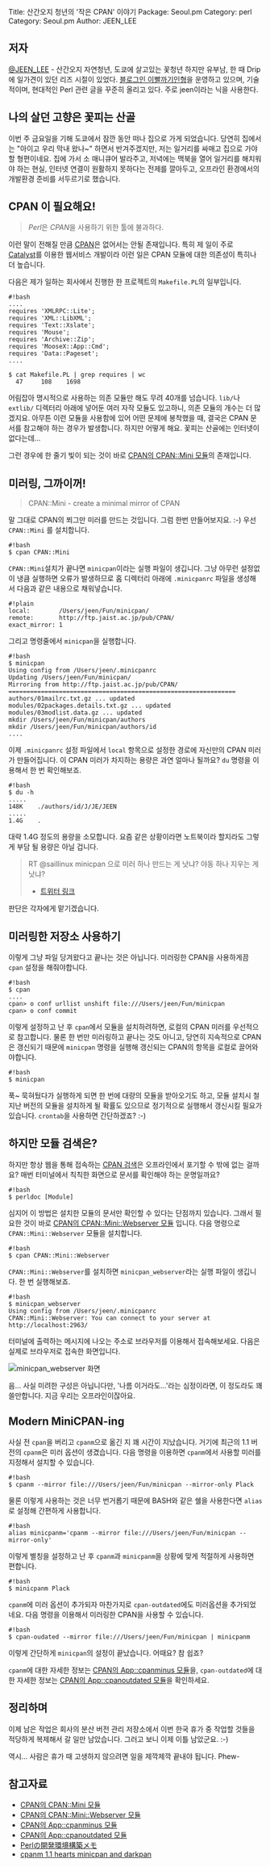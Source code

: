 Title:    산간오지 청년의 '작은 CPAN' 이야기
Package:  Seoul.pm
Category: perl
Category: Seoul.pm
Author:   JEEN_LEE

저자
-----

[@JEEN_LEE][twitter-jeen_lee] -
산간오지 자연청년, 도쿄에 살고있는 꽃청년 하지만 유부남,
한 때 Drip에 일가견이 있던 리즈 시절이 있었다.
[블로그인 이빨까기인형][jeen-home]을 운영하고 있으며,
기술적이며, 현대적인 Perl 관련 글을 꾸준히 올리고 있다.
주로 jeen이라는 닉을 사용한다.



나의 살던 고향은 꽃피는 산골
-----------------------------

이번 주 금요일을 기해 도쿄에서 잠깐 동안 떠나 집으로 가게 되었습니다.
당연히 집에서는 "아이고 우리 막내 왔나~" 하면서 반겨주겠지만,
저는 일거리를 싸매고 집으로 가야할 형편이네요.
집에 가서 소 매니큐어 발라주고, 저녁에는 맥북을 열어
일거리를 해치워야 하는 현실, 인터넷 연결이 원활하지 못하다는
전제를 깔아두고, 오프라인 환경에서의 개발환경 준비를 서두르기로 했습니다.



CPAN 이 필요해요!
------------------

> *Perl*은 *CPAN*을 사용하기 위한 툴에 불과하다.

이런 말이 전해질 만큼 [CPAN][search-cpan]은 없어서는 안될 존재입니다.
특히 제 일이 주로 [Catalyst][catalyst-home]를 이용한 웹서비스 개발이라
이런 일은 CPAN 모듈에 대한 의존성이 특히나 더 높습니다.

다음은 제가 일하는 회사에서 진행한 한 프로젝트의 `Makefile.PL`의 일부입니다.

    #!bash
    ....
    requires 'XMLRPC::Lite';
    requires 'XML::LibXML';
    requires 'Text::Xslate';
    requires 'Mouse';
    requires 'Archive::Zip';
    requires 'MooseX::App::Cmd';
    requires 'Data::Pageset';
    ....
    
    $ cat Makefile.PL | grep requires | wc
      47     108    1698
 
어림잡아 명시적으로 사용하는 의존 모듈만 해도 무려 40개를 넘습니다.
`lib/`나 `extlib/` 디렉터리 아래에 넣어둔 여러 자작 모듈도 있고하니,
의존 모듈의 개수는 더 많겠지요.
아무튼 이런 모듈을 사용함에 있어 어떤 문제에 봉착했을 때,
결국은 CPAN 문서를 참고해야 하는 경우가 발생합니다. 
하지만 어떻게 해요. 꽃피는 산골에는 인터넷이 없다는데...

그런 경우에 한 줄기 빛이 되는 것이 바로
[CPAN의 CPAN::Mini 모듈][cpan-cpan-mini]의 존재입니다.



미러링, 그까이꺼!
------------------

> CPAN::Mini - create a minimal mirror of CPAN

말 그대로 CPAN의 쬐그만 미러를 만드는 것입니다.
그럼 한번 만들어보지요. :-)
우선 `CPAN::Mini` 를 설치합니다.

    #!bash
    $ cpan CPAN::Mini
    
`CPAN::Mini`설치가 끝나면 `minicpan`이라는 실행 파일이 생깁니다.
그냥 아무런 설정없이 냉큼 실행하면 오류가 발생하므로
홈 디렉터리 아래에 `.minicpanrc` 파일을 생성해서
다음과 같은 내용으로 채워넣습니다.

    #!plain
    local:        /Users/jeen/Fun/minicpan/
    remote:       http://ftp.jaist.ac.jp/pub/CPAN/
    exact_mirror: 1

그리고 명령줄에서 `minicpan`을 실행합니다.

    #!bash
    $ minicpan
    Using config from /Users/jeen/.minicpanrc
    Updating /Users/jeen/Fun/minicpan/
    Mirroring from http://ftp.jaist.ac.jp/pub/CPAN/
    ===============================================================
    authors/01mailrc.txt.gz ... updated
    modules/02packages.details.txt.gz ... updated
    modules/03modlist.data.gz ... updated
    mkdir /Users/jeen/Fun/minicpan/authors
    mkdir /Users/jeen/Fun/minicpan/authors/id
    ....
    
이제 `.minicpanrc` 설정 파일에서 `local` 항목으로
설정한 경로에 자신만의 CPAN 미러가 만들어집니다. 
이 CPAN 미러가 차지하는 용량은 과연 얼마나 될까요?
`du` 명령을 이용해서 한 번 확인해보죠.

    #!bash
    $ du -h
    .....
    148K    ./authors/id/J/JE/JEEN
    .....
    1.4G    .

대략 1.4G 정도의 용량을 소모합니다.
요즘 같은 상황이라면 노트북이라 할지라도 그렇게 부담 될 용량은 아닐 겁니다.

> RT @saillinux minicpan 으로 미러 하나 만드는 게 낫냐? 야동 하나 지우는 게 낫냐?
> - [트위터 링크][saillinux-comment]

판단은 각자에게 맡기겠습니다.



미러링한 저장소 사용하기
-------------------------

이렇게 그냥 파일 당겨왔다고 끝나는 것은 아닙니다.
미러링한 CPAN을 사용하게끔 `cpan` 설정을 해줘야합니다.

    #!bash
    $ cpan
    ....
    cpan> o conf urllist unshift file:///Users/jeen/Fun/minicpan
    cpan> o conf commit

이렇게 설정하고 난 후 `cpan`에서 모듈을 설치하려하면,
로컬의 CPAN 미러를 우선적으로 참고합니다.
물론 한 번만 미러링하고 끝나는 것도 아니고,
당연히 지속적으로 CPAN은 갱신되기 때문에 `minicpan` 명령을 실행해
갱신되는 CPAN의 항목을 로컬로 끌어와야합니다.

    #!bash
    $ minicpan
    
푹~ 묵혀뒀다가 실행하게 되면 한 번에 대량의 모듈을 받아오기도 하고,
모듈 설치시 철 지난 버전의 모듈을 설치하게 될 확률도 있으므로
정기적으로 실행해서 갱신시킬 필요가 있습니다.
`crontab`을 사용하면 간단하겠죠? :-)



하지만 모듈 검색은?
--------------------

하지만 항상 웹을 통해 접속하는 [CPAN 검색][search-cpan]은
오프라인에서 포기할 수 밖에 없는 걸까요?
매번 터미널에서 칙칙한 화면으로 문서를 확인해야 하는 운명일까요?

    #!bash
    $ perldoc [Module]

심지어 이 방법은 설치한 모듈의 문서만 확인할 수 있다는 단점까지 있습니다.
그래서 필요한 것이 바로
[CPAN의 CPAN::Mini::Webserver 모듈][cpan-cpan-mini-webserver] 입니다.
다음 명령으로 `CPAN::Mini::Webserver` 모듈을 설치합니다.

    #!bash
    $ cpan CPAN::Mini::Webserver

`CPAN::Mini::Webserver`를 설치하면 `minicpan_webserver`라는
실행 파일이 생깁니다.
한 번 실행해보죠.

    #!bash
    $ minicpan_webserver
    Using config from /Users/jeen/.minicpanrc
    CPAN::Mini::Webserver: You can connect to your server at http://localhost:2963/

터미널에 출력하는 메시지에 나오는 주소로 브라우저를 이용해서 접속해보세요.
다음은 실제로 브라우저로 접속한 화면입니다.

![minicpan_webserver 화면][minicpan-webserver]

음... 사실 미려한 구성은 아닙니다만,
'나름 이거라도...'라는 심정이라면, 이 정도라도 꽤 쓸만합니다.
지금 우리는 오프라인이잖아요.



Modern MiniCPAN-ing
---------------------

사실 전 `cpan`을 버리고 `cpanm`으로 옮긴 지 꽤 시간이 지났습니다.
거기에 최근의 1.1 버전의 `cpanm`은 미러 옵션이 생겼습니다.
다음 명령을 이용하면 `cpanm`에서 사용할 미러를 지정해서 설치할 수 있습니다.

    #!bash
    $ cpanm --mirror file:///Users/jeen/Fun/minicpan --mirror-only Plack

물론 이렇게 사용하는 것은 너무 번거롭기 때문에
BASH와 같은 쉘을 사용한다면 `alias`로 설정해 간편하게 사용합니다.

    #!bash
    alias minicpanm='cpanm --mirror file:///Users/jeen/Fun/minicpan --mirror-only'
    
이렇게 별칭을 설정하고 난 후 `cpanm`과 `minicpanm`을
상황에 맞게 적절하게  사용하면 편합니다.

    #!bash
    $ minicpanm Plack

`cpanm`에 미러 옵션이 추가되자 마찬가지로
`cpan-outdated`에도 미러옵션을 추가되었네요.
다음 명령을 이용해서 미러링한 CPAN을 사용할 수 있습니다.

    #!bash
    $ cpan-oudated --mirror file:///Users/jeen/Fun/minicpan | minicpanm

이렇게 간단하게 `minicpan`의 설정이 끝났습니다. 어때요? 참 쉽죠?

`cpanm`에 대한 자세한 정보는
[CPAN의 App::cpanminus 모듈][cpan-app-cpanminus]을,
`cpan-outdated`에 대한 자세한 정보는
[CPAN의 App::cpanoutdated 모듈][cpan-app-cpanoutdated]을 확인하세요.



정리하며
---------

이제 남은 작업은 회사의 분산 버전 관리 저장소에서 이번 한국 휴가 중
작업할 것들을 적당하게 복제해서 갈 일만 남았습니다.
그러고 보니 이제 이틀 남았군요. :-)

역시... 사람은 휴가 때 고생하지 않으려면 일을 제깍제깍 끝내야 됩니다. Phew-



참고자료
---------

- [CPAN의 CPAN::Mini 모듈][cpan-cpan-mini]
- [CPAN의 CPAN::Mini::Webserver 모듈][cpan-cpan-mini-webserver]
- [CPAN의 App::cpanminus 모듈][cpan-app-cpanminus]
- [CPAN의 App::cpanoutdated 모듈][cpan-app-cpanoutdated]
- [Perlの開発環境構築メモ][perl-devel-env]
- [cpanm 1.1 hearts minicpan and darkpan][cpanm-1.1]



[minicpan-webserver]:       2010-12-08-1.png

[catalyst-home]:            http://www.catalystframework.org/
[cpan-app-cpanminus]:       http://search.cpan.org/perldoc?App::cpanminus
[cpan-app-cpanoutdated]:    http://search.cpan.org/perldoc?App::cpanoutdated
[cpan-cpan-mini-webserver]: http://search.cpan.org/perldoc?CPAN::Mini::Webserver
[cpan-cpan-mini]:           http://search.cpan.org/perldoc?CPAN::Mini
[cpanm-1.1]:                http://bulknews.typepad.com/blog/2010/11/cpanm-11-hearts-minicpan-and-darkpan.html
[jeen-home]:                http://jeen.tistory.com/
[perl-devel-env]:           http://blog.hide-k.net/archives/2010/11/perl_3.php
[saillinux-comment]:        http://twitter.com/JEEN_LEE/status/12178938067423232
[search-cpan]:              http://search.cpan.org/
[twitter-jeen_lee]:         http://www.twitter.com/JEEN_LEE
